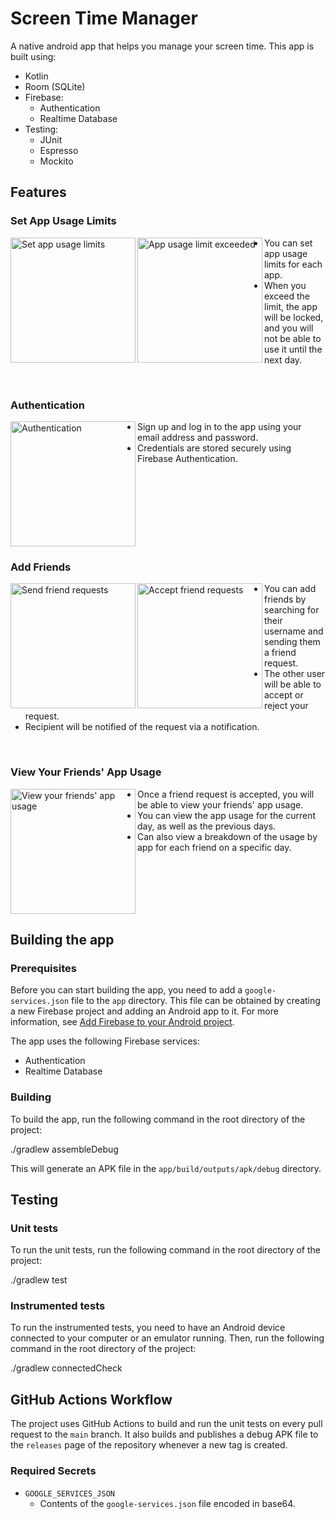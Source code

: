 # Screen Time Manager

A native android app that helps you manage your screen time. This app is built using:

- Kotlin
- Room (SQLite)
- Firebase:
  - Authentication
  - Realtime Database
- Testing:
  - JUnit
  - Espresso
  - Mockito

## Features

### Set App Usage Limits

<img src="https://github.com/salmanayazz/my-runs/assets/80385814/b69364f1-55c8-435e-acf6-2ef731a8f0ca" alt="Set app usage limits" align="left" width="200"/>

<img src="https://github.com/salmanayazz/my-runs/assets/80385814/0db4a8c2-fcd4-48b5-b002-12f731e800c1" alt="App usage limit exceeded" align="left" width="200"/>

- You can set app usage limits for each app.
- When you exceed the limit, the app will be locked, and you will not be able to use it until the next day.

<br clear="left"/>

### Authentication

<img src="https://github.com/salmanayazz/my-runs/assets/80385814/9ea53732-7fa4-40dd-8cf1-3f77267c00c2" alt="Authentication" align="left" width="200"/>

- Sign up and log in to the app using your email address and password.
- Credentials are stored securely using Firebase Authentication.

<br clear="left"/>

### Add Friends

<img src="https://github.com/salmanayazz/my-runs/assets/80385814/0de8daf7-1087-4a29-b301-ae391fea5359" alt="Send friend requests" align="left" width="200"/>

<img src="https://github.com/salmanayazz/my-runs/assets/80385814/7c843552-0115-472a-be77-4ed8cc3ffef3" alt="Accept friend requests" align="left" width="200"/>

- You can add friends by searching for their username and sending them a friend request.
- The other user will be able to accept or reject your request.
- Recipient will be notified of the request via a notification.

<br clear="left"/>

### View Your Friends' App Usage

<img src="https://github.com/salmanayazz/my-runs/assets/80385814/5ff59001-c3b6-4e26-8dfe-51946a955278" alt="View your friends' app usage" align="left" width="200"/>

- Once a friend request is accepted, you will be able to view your friends' app usage.
- You can view the app usage for the current day, as well as the previous days.
- Can also view a breakdown of the usage by app for each friend on a specific day.

<br clear="left"/>

## Building the app

### Prerequisites

Before you can start building the app, you need to add a `google-services.json` file to the `app` directory. This file can be obtained by creating a new Firebase project and adding an Android app to it. For more information, see [Add Firebase to your Android project](https://firebase.google.com/docs/android/setup).

The app uses the following Firebase services:

- Authentication
- Realtime Database

### Building

To build the app, run the following command in the root directory of the project:

./gradlew assembleDebug

This will generate an APK file in the `app/build/outputs/apk/debug` directory.

## Testing

### Unit tests

To run the unit tests, run the following command in the root directory of the project:

./gradlew test

### Instrumented tests

To run the instrumented tests, you need to have an Android device connected to your computer or an emulator running. Then, run the following command in the root directory of the project:

./gradlew connectedCheck

## GitHub Actions Workflow

The project uses GitHub Actions to build and run the unit tests on every pull request to the `main` branch. It also builds and publishes a debug APK file to the `releases` page of the repository whenever a new tag is created.

### Required Secrets

- `GOOGLE_SERVICES_JSON`
  - Contents of the `google-services.json` file encoded in base64.

